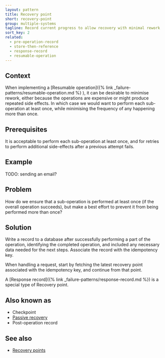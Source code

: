 ```yaml
---
layout: pattern
title: Recovery point
short: recovery-point
group: multiple-systems
tagline: Record current progress to allow recovery with minimal rework
sort_key: 2
related:
  - pre-operation-record
  - store-then-reference
  - response-record
  - resumable-operation
---
```


## Context

When implementing a [Resumable operation]({% link _failure-patterns/resumable-operation.md %}
), it can be desirable to minimise rework, either because the operations are expensive or might produce repeated side effects. In which case we would want to perform each sub-operation at least once, while minimising the frequency of any happening more than once.

## Prerequisites

It is acceptable to perform each sub-operation at least once, and for retries to perform additional side-effects after a previous attempt fails.

## Example

TODO: sending an email?

## Problem

How do we ensure that a sub-operation is performed at least once (if the overall operation succeeds), but make a best effort to prevent it from being performed more than once?

## Solution

Write a record to a database after successfully performing a part of the operation, identifying the completed operation, and included any necessary data needed for the next steps. Associate the record with the idempotency key.

When handling a request, start by fetching the latest recovery point associated with the idempotency key, and continue from that point.

A [Response record]({% link _failure-patterns/response-record.md %}) is a special type of Recovery point.

## Also known as

- Checkpoint
- [Passive recovery](https://www.lpalmieri.com/posts/idempotency/#10-3-forward-recovery)
- Post-operation record

## See also

- [Recovery points](https://brandur.org/idempotency-keys#recovery-points)
